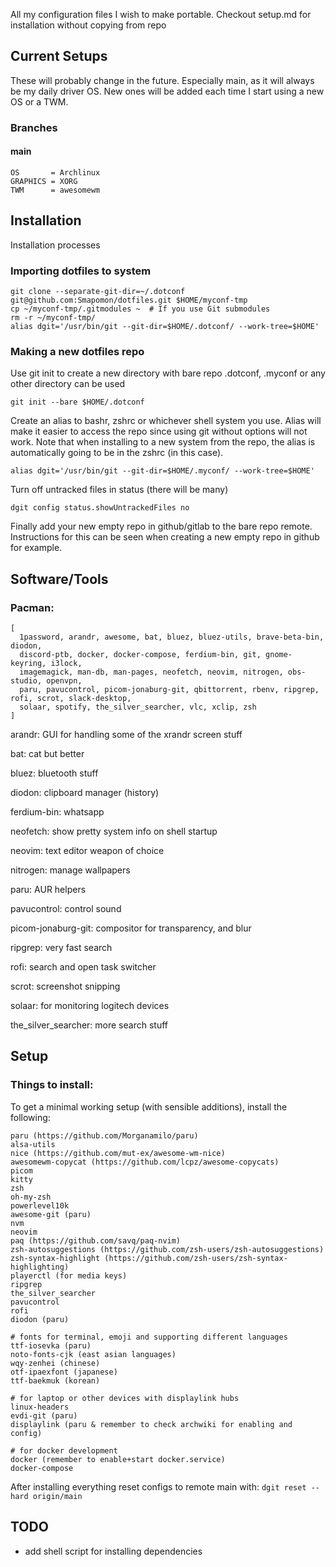 All my configuration files I wish to make portable.
Checkout setup.md for installation without copying from repo

## Current Setups
These will probably change in the future.
Especially main, as it will always be my daily driver OS.
New ones will be added each time I start using a new OS or a TWM.


### Branches
#### main
```
OS       = Archlinux
GRAPHICS = XORG
TWM      = awesomewm
```


## Installation
Installation processes
### Importing dotfiles to system
```console
git clone --separate-git-dir=~/.dotconf git@github.com:Smapomon/dotfiles.git $HOME/myconf-tmp
cp ~/myconf-tmp/.gitmodules ~  # If you use Git submodules
rm -r ~/myconf-tmp/
alias dgit='/usr/bin/git --git-dir=$HOME/.dotconf/ --work-tree=$HOME'
```

### Making a new dotfiles repo
Use git init to create a new directory with bare repo
.dotconf, .myconf or any other directory can be used
```console
git init --bare $HOME/.dotconf
```

Create an alias to bashr, zshrc or whichever shell system you use.
Alias will make it easier to access the repo since using git without options will not work.
Note that when installing to a new system from the repo, the alias is automatically going to be in the zshrc (in this case).
```
alias dgit='/usr/bin/git --git-dir=$HOME/.myconf/ --work-tree=$HOME'
```

Turn off untracked files in status (there will be many)
```console
dgit config status.showUntrackedFiles no
```

Finally add your new empty repo in github/gitlab to the bare repo remote.
Instructions for this can be seen when creating a new empty repo in github for example.


## Software/Tools
### Pacman:
```
[
  1password, arandr, awesome, bat, bluez, bluez-utils, brave-beta-bin, diodon,
  discord-ptb, docker, docker-compose, ferdium-bin, git, gnome-keyring, i3lock,
  imagemagick, man-db, man-pages, neofetch, neovim, nitrogen, obs-studio, openvpn,
  paru, pavucontrol, picom-jonaburg-git, qbittorrent, rbenv, ripgrep, rofi, scrot, slack-desktop,
  solaar, spotify, the_silver_searcher, vlc, xclip, zsh
]
```

arandr:              GUI for handling some of the xrandr screen stuff

bat:                 cat but better

bluez:               bluetooth stuff

diodon:              clipboard manager (history)

ferdium-bin:         whatsapp

neofetch:            show pretty system info on shell startup

neovim:              text editor weapon of choice

nitrogen:            manage wallpapers

paru:                AUR helpers

pavucontrol:         control sound

picom-jonaburg-git:  compositor for transparency, and blur

ripgrep:             very fast search

rofi:                search and open task switcher

scrot:               screenshot snipping

solaar:              for monitoring logitech devices

the_silver_searcher: more search stuff

## Setup
### Things to install:
To get a minimal working setup (with sensible additions), install the following:
```
paru (https://github.com/Morganamilo/paru)
alsa-utils
nice (https://github.com/mut-ex/awesome-wm-nice)
awesomewm-copycat (https://github.com/lcpz/awesome-copycats)
picom
kitty
zsh
oh-my-zsh
powerlevel10k
awesome-git (paru)
nvm
neovim
paq (https://github.com/savq/paq-nvim)
zsh-autosuggestions (https://github.com/zsh-users/zsh-autosuggestions)
zsh-syntax-highlight (https://github.com/zsh-users/zsh-syntax-highlighting)
playerctl (for media keys)
ripgrep
the_silver_searcher
pavucontrol
rofi
diodon (paru)

# fonts for terminal, emoji and supporting different languages
ttf-iosevka (paru)
noto-fonts-cjk (east asian languages)
wqy-zenhei (chinese)
otf-ipaexfont (japanese)
ttf-baekmuk (korean)

# for laptop or other devices with displaylink hubs
linux-headers
evdi-git (paru)
displaylink (paru & remember to check archwiki for enabling and config)

# for docker development
docker (remember to enable+start docker.service)
docker-compose

```

After installing everything reset configs to remote main with:
`dgit reset --hard origin/main`


## TODO
- add shell script for installing dependencies
